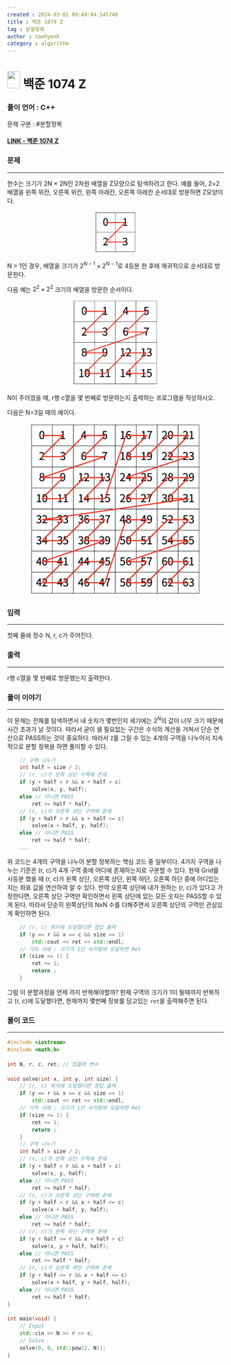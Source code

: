 ```yaml
---
created : 2024-03-01 09:49:44.145740
title : 백준 1074 Z
tag : 분할정복
author : taehyeok
category : algorithm
---
```

# <img src="https://d2gd6pc034wcta.cloudfront.net/tier/10.svg" width="30" height="40"> 백준 1074 Z


### 풀이 언어 : C++

문제 구분 : #분할정복
#### [LINK - 백준 1074 Z](https://www.acmicpc.net/problem/1074)

### 문제
<hr>

한수는 크기가 2N × 2N인 2차원 배열을 Z모양으로 탐색하려고 한다. 예를 들어, 2×2배열을 왼쪽 위칸, 오른쪽 위칸, 왼쪽 아래칸, 오른쪽 아래칸 순서대로 방문하면 Z모양이다.

<center> <img src="./images/1074-1.png" width="100"></center>

N > 1인 경우, 배열을 크기가 $2^{N-1} × 2^{N-1}$로 4등분 한 후에 재귀적으로 순서대로 방문한다.

다음 예는 $2^2 × 2^2$ 크기의 배열을 방문한 순서이다.

<center> <img src="./images/1074-2.png" width="200"> </center>

N이 주어졌을 때, r행 c열을 몇 번째로 방문하는지 출력하는 프로그램을 작성하시오.

다음은 N=3일 때의 예이다.

<center> <img src="./images/1074-3.png" width="400"> </center>

### 입력
<hr>

첫째 줄에 정수 N, r, c가 주어진다.
### 출력
<hr>

r행 c열을 몇 번째로 방문했는지 출력한다.
### 풀이 이야기
<hr>

이 문제는 전체를 탐색하면서 내 숫자가 몇번인지 세기에는 $2^N$의 값이 너무 크기 때문에 시간 초과가 날 것이다. 따라서 굳이 셀 필요없는 구간은 수식의 계산을 거쳐서 단순 연산으로 PASS하는 것이 중요하다. 따라서 `Z`를 그릴 수 있는 4개의 구역을 나누어서 지속적으로 분할 정복을 하면 풀이할 수 있다.

```c++
    // 구역 나누기
    int half = size / 2;
    // (r, c)가 왼쪽 상단 구역에 존재
    if (y + half > r && x + half > c)
        solve(x, y, half);
    else // 아니면 PASS
        ret += half * half;
    // (r, c)가 오른쪽 상단 구역에 존재
    if (y + half > r && x + half <= c)
        solve(x + half, y, half);
    else // 아니면 PASS
        ret += half * half;
    ...
```
위 코드는 4개의 구역을 나누어 분할 정복하는 핵심 코드 중 일부이다. 4가지 구역을 나누는 기준은 (r, c)가 4개 구역 중에 어디에 존재하는지로 구분할 수 있다. 현재 Grid를 사등분 했을 때 (r, c)가 왼쪽 상단, 오른쪽 상단, 왼쪽 하단, 오른쪽 하단 중에 어디있는지는 좌표 값을 연산하여 알 수 있다. 만약 오른쪽 상단에 내가 원하는 (r, c)가 있다고 가정한다면, 오른쪽 상단 구역만 확인하면서 왼쪽 상단에 있는 모든 숫자는 PASS할 수 있게 된다. 따라서 단순히 왼쪽상단의 NxN 수를 더해주면서 오른쪽 상단의 구역만 관심있게 확인하면 된다.

```c++
    // (r, c) 위치에 도달했다면 정답 출력
    if (y == r && x == c && size == 1)
        std::cout << ret << std::endl;
    // 기저 사례 : 크기가 1인 사각형에 도달하면 Ret
    if (size <= 1) {
        ret += 1;
        return ;
    }
```
그럼 이 분할과정을 언제 까지 반복해야할까? 현재 구역의 크기가 1이 될때까지 반복하고 (r, c)에 도달했다면, 현재까지 몇번째 정보를 담고있는 `ret`을 출력해주면 된다.

### 풀이 코드
<hr>

``` c++
#include <iostream>
#include <math.h>

int N, r, c, ret; // 입출력 변수

void solve(int x, int y, int size) {
    // (r, c) 위치에 도달했다면 정답 출력
    if (y == r && x == c && size == 1)
        std::cout << ret << std::endl;
    // 기저 사례 : 크기가 1인 사각형에 도달하면 Ret
    if (size <= 1) {
        ret += 1;
        return ;
    }
    // 구역 나누기
    int half = size / 2;
    // (r, c)가 왼쪽 상단 구역에 존재
    if (y + half > r && x + half > c)
        solve(x, y, half);
    else // 아니면 PASS
        ret += half * half;
    // (r, c)가 오른쪽 상단 구역에 존재
    if (y + half > r && x + half <= c)
        solve(x + half, y, half);
    else // 아니면 PASS
        ret += half * half;
    // (r, c)가 왼쪽 하단 구역에 존재
    if (y + half <= r && x + half > c)
        solve(x, y + half, half);
    else // 아니면 PASS
        ret += half * half;
    // (r, c)가 오른쪽 하단 구역에 존재
    if (y + half <= r && x + half <= c)
        solve(x + half, y + half, half);
    else // 아니면 PASS
        ret += half * half;
}

int main(void) {
    // Input
    std::cin >> N >> r >> c;
    // Solve
    solve(0, 0, std::pow(2, N));
}
```
